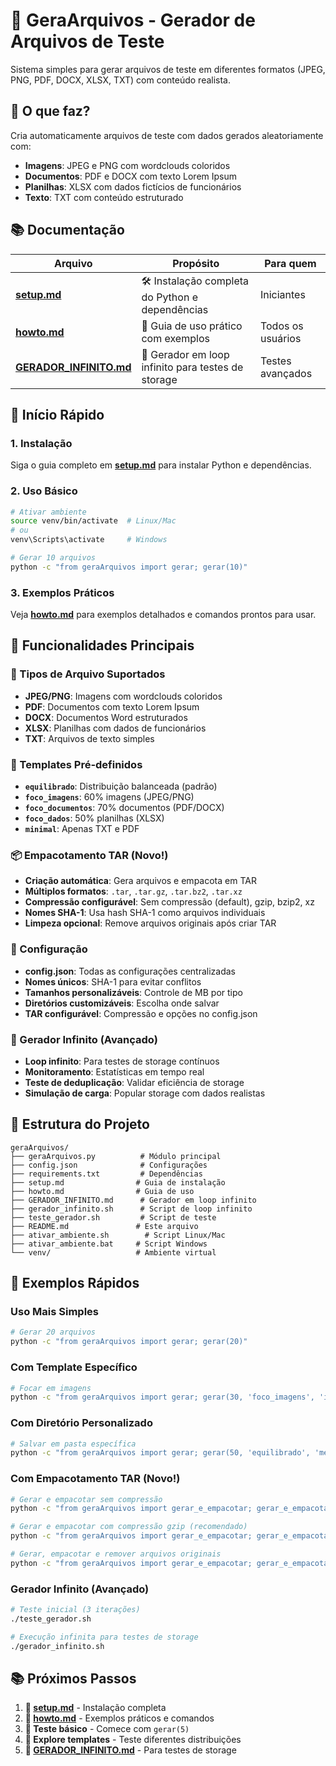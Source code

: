 # 🚀 GeraArquivos - Gerador de Arquivos de Teste

Sistema simples para gerar arquivos de teste em diferentes formatos (JPEG, PNG, PDF, DOCX, XLSX, TXT) com conteúdo realista.

## 🎯 O que faz?

Cria automaticamente arquivos de teste com dados gerados aleatoriamente com:
- **Imagens**: JPEG e PNG com wordclouds coloridos
- **Documentos**: PDF e DOCX com texto Lorem Ipsum
- **Planilhas**: XLSX com dados fictícios de funcionários
- **Texto**: TXT com conteúdo estruturado

## 📚 Documentação

| Arquivo | Propósito | Para quem |
|---------|-----------|-----------|
| **[setup.md](setup.md)** | 🛠️ Instalação completa do Python e dependências | Iniciantes |
| **[howto.md](howto.md)** | 📖 Guia de uso prático com exemplos | Todos os usuários |
| **[GERADOR_INFINITO.md](GERADOR_INFINITO.md)** | 🔄 Gerador em loop infinito para testes de storage | Testes avançados |

## 🚀 Início Rápido

### 1. Instalação
Siga o guia completo em **[setup.md](setup.md)** para instalar Python e dependências.

### 2. Uso Básico
```bash
# Ativar ambiente
source venv/bin/activate  # Linux/Mac
# ou
venv\Scripts\activate     # Windows

# Gerar 10 arquivos
python -c "from geraArquivos import gerar; gerar(10)"
```

### 3. Exemplos Práticos
Veja **[howto.md](howto.md)** para exemplos detalhados e comandos prontos para usar.

## 🎯 Funcionalidades Principais

### 📁 Tipos de Arquivo Suportados
- **JPEG/PNG**: Imagens com wordclouds coloridos
- **PDF**: Documentos com texto Lorem Ipsum
- **DOCX**: Documentos Word estruturados
- **XLSX**: Planilhas com dados de funcionários
- **TXT**: Arquivos de texto simples

### 🎨 Templates Pré-definidos
- **`equilibrado`**: Distribuição balanceada (padrão)
- **`foco_imagens`**: 60% imagens (JPEG/PNG)
- **`foco_documentos`**: 70% documentos (PDF/DOCX)
- **`foco_dados`**: 50% planilhas (XLSX)
- **`minimal`**: Apenas TXT e PDF

### 📦 Empacotamento TAR (Novo!)
- **Criação automática**: Gera arquivos e empacota em TAR
- **Múltiplos formatos**: `.tar`, `.tar.gz`, `.tar.bz2`, `.tar.xz`
- **Compressão configurável**: Sem compressão (default), gzip, bzip2, xz
- **Nomes SHA-1**: Usa hash SHA-1 como arquivos individuais
- **Limpeza opcional**: Remove arquivos originais após criar TAR

### 🔧 Configuração
- **config.json**: Todas as configurações centralizadas
- **Nomes únicos**: SHA-1 para evitar conflitos
- **Tamanhos personalizáveis**: Controle de MB por tipo
- **Diretórios customizáveis**: Escolha onde salvar
- **TAR configurável**: Compressão e opções no config.json

### 🔄 Gerador Infinito (Avançado)
- **Loop infinito**: Para testes de storage contínuos
- **Monitoramento**: Estatísticas em tempo real
- **Teste de deduplicação**: Validar eficiência de storage
- **Simulação de carga**: Popular storage com dados realistas

## 📁 Estrutura do Projeto

```
geraArquivos/
├── geraArquivos.py          # Módulo principal
├── config.json              # Configurações
├── requirements.txt         # Dependências
├── setup.md                # Guia de instalação
├── howto.md                # Guia de uso
├── GERADOR_INFINITO.md      # Gerador em loop infinito
├── gerador_infinito.sh      # Script de loop infinito
├── teste_gerador.sh         # Script de teste
├── README.md               # Este arquivo
├── ativar_ambiente.sh        # Script Linux/Mac
├── ativar_ambiente.bat     # Script Windows
└── venv/                   # Ambiente virtual
```

## 🚀 Exemplos Rápidos

### Uso Mais Simples
```bash
# Gerar 20 arquivos
python -c "from geraArquivos import gerar; gerar(20)"
```

### Com Template Específico
```bash
# Focar em imagens
python -c "from geraArquivos import gerar; gerar(30, 'foco_imagens', 'imagens')"
```

### Com Diretório Personalizado
```bash
# Salvar em pasta específica
python -c "from geraArquivos import gerar; gerar(50, 'equilibrado', 'meus_arquivos')"
```

### Com Empacotamento TAR (Novo!)
```bash
# Gerar e empacotar sem compressão
python -c "from geraArquivos import gerar_e_empacotar; gerar_e_empacotar(30)"

# Gerar e empacotar com compressão gzip (recomendado)
python -c "from geraArquivos import gerar_e_empacotar; gerar_e_empacotar(30, compressao='gz')"

# Gerar, empacotar e remover arquivos originais
python -c "from geraArquivos import gerar_e_empacotar; gerar_e_empacotar(30, compressao='gz', limpar_originais=True)"
```

### Gerador Infinito (Avançado)
```bash
# Teste inicial (3 iterações)
./teste_gerador.sh

# Execução infinita para testes de storage
./gerador_infinito.sh
```

## 📚 Próximos Passos

1. **📖 [setup.md](setup.md)** - Instalação completa
2. **📖 [howto.md](howto.md)** - Exemplos práticos e comandos
3. **🧪 Teste básico** - Comece com `gerar(5)`
4. **🎯 Explore templates** - Teste diferentes distribuições
5. **🔄 [GERADOR_INFINITO.md](GERADOR_INFINITO.md)** - Para testes de storage
